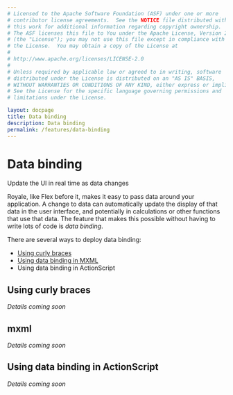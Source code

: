 ```yaml
---
# Licensed to the Apache Software Foundation (ASF) under one or more
# contributor license agreements.  See the NOTICE file distributed with
# this work for additional information regarding copyright ownership.
# The ASF licenses this file to You under the Apache License, Version 2.0
# (the "License"); you may not use this file except in compliance with
# the License.  You may obtain a copy of the License at
# 
# http://www.apache.org/licenses/LICENSE-2.0
# 
# Unless required by applicable law or agreed to in writing, software
# distributed under the License is distributed on an "AS IS" BASIS,
# WITHOUT WARRANTIES OR CONDITIONS OF ANY KIND, either express or implied.
# See the License for the specific language governing permissions and
# limitations under the License.

layout: docpage
title: Data binding
description: Data binding
permalink: /features/data-binding
---
```

# Data binding

Update the UI in real time as data changes

Royale, like Flex before it, makes it easy to pass data around your application. A change to data can automatically update the display of that data in the user interface, and potentially in calculations or other functions that use that data. The feature that makes this possible without having to write lots of code is *data binding*.

There are several ways to deploy data binding:

* [Using curly braces](features/data-binding.html#Using&nbsp;curly&nbsp;braces)
* [Using data binding in MXML](features/data-binding.html#mxml)
* Using data binding in ActionScript






## Using curly braces
_Details coming soon_

## mxml
_Details coming soon_

## Using data binding in ActionScript
_Details coming soon_
